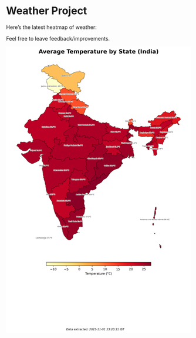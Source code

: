 # Weather Project

Here’s the latest heatmap of weather:

Feel free to leave feedback/improvements.

![India Heatmap](docs/assets/india_heatmap.png?v=06486A)
